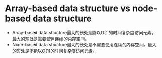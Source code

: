 # Array-based data structure vs node-based data structure

- Array-based data structure最大的长处是能以O(1)的时间复杂度访问元素，最大的短处是需要使用连续的内存空间。
- Node-based data structure最大的长处是不需要使用连续的内存空间，最大的短处是不能以O(1)的时间复杂度访问元素。
